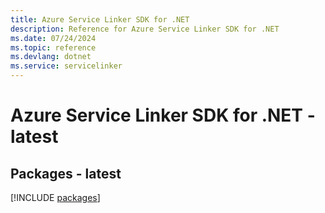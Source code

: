 ```yaml
---
title: Azure Service Linker SDK for .NET
description: Reference for Azure Service Linker SDK for .NET
ms.date: 07/24/2024
ms.topic: reference
ms.devlang: dotnet
ms.service: servicelinker
---
```

# Azure Service Linker SDK for .NET - latest
## Packages - latest
[!INCLUDE [packages](service-linker-index.md)]